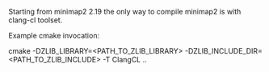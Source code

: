 Starting from minimap2 2.19 the only way to compile minimap2 is with clang-cl toolset.

Example cmake invocation:

cmake -DZLIB_LIBRARY=<PATH_TO_ZLIB_LIBRARY> -DZLIB_INCLUDE_DIR=<PATH_TO_ZLIB_INCLUDE> -T ClangCL ..